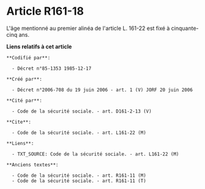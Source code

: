 # Article R161-18

L'âge mentionné au premier alinéa de l'article L. 161-22 est fixé à cinquante-cinq ans.

**Liens relatifs à cet article**

	**Codifié par**:

	  - Décret n°85-1353 1985-12-17

	**Créé par**:

	  - Décret n°2006-708 du 19 juin 2006 - art. 1 (V) JORF 20 juin 2006

	**Cité par**:

	  - Code de la sécurité sociale. - art. D161-2-13 (V)

	**Cite**:

	  - Code de la sécurité sociale. - art. L161-22 (M)

	**Liens**:

	  - TXT_SOURCE: Code de la sécurité sociale. - art. L161-22 (M)

	**Anciens textes**:

	  - Code de la sécurité sociale. - art. R161-11 (M)
	  - Code de la sécurité sociale. - art. R161-11 (T)
